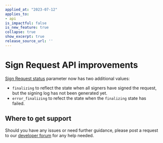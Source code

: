 ```yaml
---
applied_at: "2023-07-12"
applies_to: 
- api
is_impactful: false
is_new_feature: true
collapse: true
show_excerpt: true
release_source_url: ''
---
```


# Sign Request API improvements 

[Sign Request status][1] parameter now has two additional values:

* `finalizing` to reflect the state when all signers have signed the request, but the signing log has not been generated yet.
* `error_finalizing` to refect the state when the `finalizing` state has failed.

<!-- more -->

## Where to get support

Should you have any issues or need further guidance, please post a request to our [developer forum][2] for any help needed.


[1]: r://sign-request#param-status
[2]: https://forum.box.com/